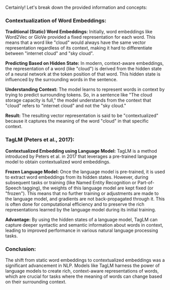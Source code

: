 Certainly! Let's break down the provided information and concepts:

### Contextualization of Word Embeddings:

**Traditional (Static) Word Embeddings:** Initially, word embeddings like Word2Vec or GloVe provided a fixed representation for each word. This means that a word like "cloud" would always have the same vector representation regardless of its context, making it hard to differentiate between "internet cloud" and "sky cloud".

**Predicting Based on Hidden State:** In modern, context-aware embeddings, the representation of a word (like "cloud") is derived from the hidden state of a neural network at the token position of that word. This hidden state is influenced by the surrounding words in the sentence.

**Understanding Context:** The model learns to represent words in context by trying to predict surrounding tokens. So, in a sentence like "The cloud storage capacity is full," the model understands from the context that "cloud" refers to "internet cloud" and not the "sky cloud."

**Result:** The resulting vector representation is said to be "contextualized" because it captures the meaning of the word "cloud" in that specific context.

### TagLM (Peters et al., 2017):

**Contextualized Embedding using Language Model:** TagLM is a method introduced by Peters et al. in 2017 that leverages a pre-trained language model to obtain contextualized word embeddings.

**Frozen Language Model:** Once the language model is pre-trained, it is used to extract word embeddings from its hidden states. However, during subsequent tasks or training (like Named Entity Recognition or Part-of-Speech tagging), the weights of this language model are kept fixed (or "frozen"). This means that no further training or adjustments are made to the language model, and gradients are not back-propagated through it. This is often done for computational efficiency and to preserve the rich representations learned by the language model during its initial training.

**Advantage:** By using the hidden states of a language model, TagLM can capture deeper syntactic and semantic information about words in context, leading to improved performance in various natural language processing tasks.

### Conclusion:

The shift from static word embeddings to contextualized embeddings was a significant advancement in NLP. Models like TagLM harness the power of language models to create rich, context-aware representations of words, which are crucial for tasks where the meaning of words can change based on their surrounding context.